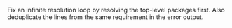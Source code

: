 Fix an infinite resolution loop by resolving the top-level packages first. Also deduplicate the lines from the same requirement in the error output.
